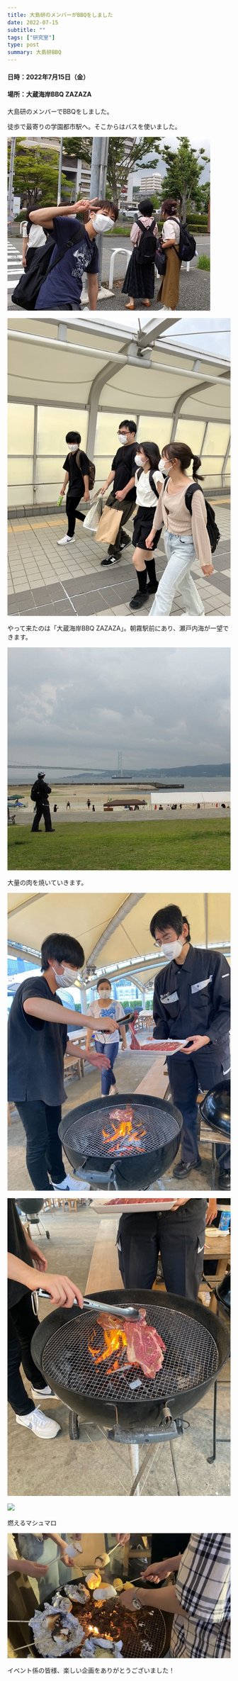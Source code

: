 ```yaml
---
title: 大島研のメンバーがBBQをしました
date: 2022-07-15
subtitle: ""
tags: ["研究室"]
type: post
summary: 大島研BBQ
---
```



#### 日時：2022年7月15日（金）
#### 場所：大蔵海岸BBQ ZAZAZA



大島研のメンバーでBBQをしました。

徒歩で最寄りの学園都市駅へ。そこからはバスを使いました。

![](bbq2.jpg)

![](bbq3.jpg)

やって来たのは「大蔵海岸BBQ ZAZAZA」。朝霧駅前にあり、瀬戸内海が一望できます。

![](bbq4.jpg)
  
大量の肉を焼いていきます。

![](bbq5.jpg)

![](bbq6.jpg)

![](bbq1.jpg)

燃えるマシュマロ

![](bbq7.jpg)

イベント係の皆様、楽しい企画をありがとうございました！


<!-- 1. 論文採録バージョン -->
<!-- [第一著者]さんの論文が「[学会フルネーム]」に採録されました。 -->

<!-- [公式Webページ](学会公式ページTopのURL) -->


<!-- 書誌情報。書式はPublicationsを参考。変にコードブロックとかで囲まなくてOK -->


<!-- [年月日]に発表予定 -->



<!-- 2. 論文発表済みバージョン -->
<!-- [第一著者]さんが「[学会フルネーム]」で発表しました。 -->

<!-- [公式Webページ](学会公式ページTopのURL) -->


<!-- 書誌情報。書式はPublicationsを参考。変にコードブロックとかで囲まなくてOK -->


<!-- 3. 論文受賞バージョン -->
<!-- [第一著者]さんの論文が「[学会フルネーム]」で「[受賞名]」を受賞しました -->

<!-- [公式Webページ](学会公式ページTopのURL) -->


<!-- 書誌情報。書式はPublicationsを参考。変にコードブロックとかで囲まなくてOK -->

<!-- 同学会複数名の場合は並べて良い感じにして -->